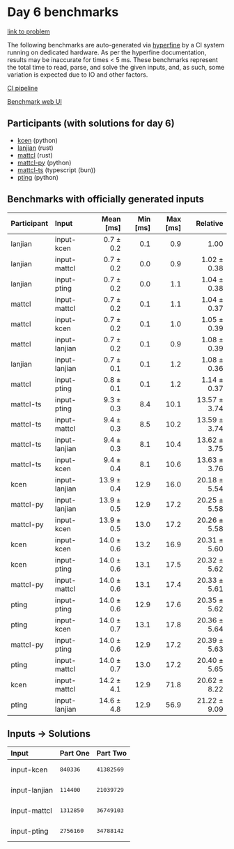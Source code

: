 # Day 6 benchmarks

[link to problem](https://adventofcode.com/2023/day/6)

The following benchmarks are auto-generated via
[hyperfine](https://github.com/sharkdp/hyperfine) by a CI system running on
dedicated hardware. As per the hyperfine documentation, results may be
inaccurate for times < 5 ms. These benchmarks represent the total time to read,
parse, and solve the given inputs, and, as such, some variation is expected due
to IO and other factors.

[CI pipeline](http://ci.papercode.net:8080/teams/main/pipelines/aoc2023)

[Benchmark web UI](https://aoc.ancalagon.black)


## Participants (with solutions for day 6)

- [kcen](https://github.com/kcen/aoc2023) (python)
- [lanjian](https://github.com/lanjian/aoc-2023) (rust)
- [mattcl](https://github.com/mattcl/aoc2023) (rust)
- [mattcl-py](https://github.com/mattcl/aoc2023-py) (python)
- [mattcl-ts](https://github.com/mattcl/aoc2023-js) (typescript (bun))
- [pting](https://github.com/pting/aoc2023) (python)


## Benchmarks with officially generated inputs

| Participant | Input | Mean [ms] | Min [ms] | Max [ms] | Relative |
|:---|:---|---:|---:|---:|---:|
| lanjian | input-kcen | 0.7 ± 0.2 | 0.1 | 0.9 | 1.00 |
| lanjian | input-mattcl | 0.7 ± 0.2 | 0.0 | 0.9 | 1.02 ± 0.38 |
| lanjian | input-pting | 0.7 ± 0.2 | 0.0 | 1.1 | 1.04 ± 0.38 |
| mattcl | input-mattcl | 0.7 ± 0.2 | 0.1 | 1.1 | 1.04 ± 0.37 |
| mattcl | input-kcen | 0.7 ± 0.2 | 0.1 | 1.0 | 1.05 ± 0.39 |
| mattcl | input-lanjian | 0.7 ± 0.2 | 0.1 | 0.9 | 1.08 ± 0.39 |
| lanjian | input-lanjian | 0.7 ± 0.1 | 0.1 | 1.2 | 1.08 ± 0.36 |
| mattcl | input-pting | 0.8 ± 0.1 | 0.1 | 1.2 | 1.14 ± 0.37 |
| mattcl-ts | input-pting | 9.3 ± 0.3 | 8.4 | 10.1 | 13.57 ± 3.74 |
| mattcl-ts | input-mattcl | 9.4 ± 0.3 | 8.5 | 10.2 | 13.59 ± 3.74 |
| mattcl-ts | input-lanjian | 9.4 ± 0.3 | 8.1 | 10.4 | 13.62 ± 3.75 |
| mattcl-ts | input-kcen | 9.4 ± 0.4 | 8.1 | 10.6 | 13.63 ± 3.76 |
| kcen | input-lanjian | 13.9 ± 0.4 | 12.9 | 16.0 | 20.18 ± 5.54 |
| mattcl-py | input-lanjian | 13.9 ± 0.5 | 12.9 | 17.2 | 20.25 ± 5.58 |
| mattcl-py | input-kcen | 13.9 ± 0.5 | 13.0 | 17.2 | 20.26 ± 5.58 |
| kcen | input-kcen | 14.0 ± 0.6 | 13.2 | 16.9 | 20.31 ± 5.60 |
| kcen | input-pting | 14.0 ± 0.6 | 13.1 | 17.5 | 20.32 ± 5.62 |
| mattcl-py | input-mattcl | 14.0 ± 0.6 | 13.1 | 17.4 | 20.33 ± 5.61 |
| pting | input-pting | 14.0 ± 0.6 | 12.9 | 17.6 | 20.35 ± 5.62 |
| pting | input-kcen | 14.0 ± 0.7 | 13.1 | 17.8 | 20.36 ± 5.64 |
| mattcl-py | input-pting | 14.0 ± 0.6 | 12.9 | 17.2 | 20.39 ± 5.63 |
| pting | input-mattcl | 14.0 ± 0.7 | 13.0 | 17.2 | 20.40 ± 5.65 |
| kcen | input-mattcl | 14.2 ± 4.1 | 12.9 | 71.8 | 20.62 ± 8.22 |
| pting | input-lanjian | 14.6 ± 4.8 | 12.9 | 56.9 | 21.22 ± 9.09 |


## Inputs -> Solutions

| Input | Part One | Part Two |
|:---|:---|:---|
|input-kcen|<pre>840336</pre>|<pre>41382569</pre>|
|input-lanjian|<pre>114400</pre>|<pre>21039729</pre>|
|input-mattcl|<pre>1312850</pre>|<pre>36749103</pre>|
|input-pting|<pre>2756160</pre>|<pre>34788142</pre>|